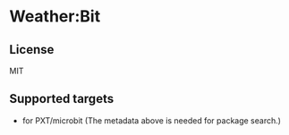 # Weather:Bit



## License

MIT

## Supported targets

* for PXT/microbit
(The metadata above is needed for package search.)

